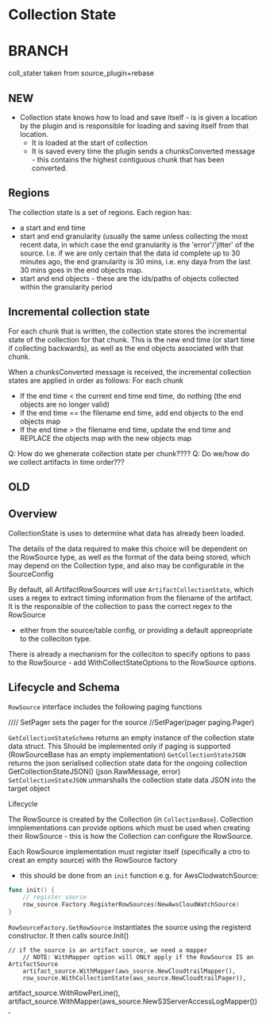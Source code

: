 # Collection State

 # BRANCH
coll_stater taken from source_plugin+rebase
## NEW

- Collection state knows how to load and save itself - is is given a location by the plugin and is responsible for 
  loading and saving itself from that location.
  - It is loaded at the start of collection
  - It is saved every time the plugin sends a chunksConverted message - this contains the highest contiguous chunk
    that has been converted.

## Regions
The collection state is a set of regions. Each region has:
- a start and end time
- start and end granularity (usually the same unless collecting the most recent data, in which case the end granularity
is the 'error'/'jitter' of the source. I.e. if we are only certain that the data id complete up to 30 minutes ago, 
the end granularity is 30 mins, i.e. eny daya from the last 30 mins goes in the end objects map.   
- start and end objects - these are the ids/paths of objects collected within the granularity period 

## Incremental collection state
For each chunk that is written, the collection state stores the incremental state of the collection for that chunk. 
This is the new end time (or start time if collecting backwards), as well as the end objects associated with that chunk.

When a chunksConverted message is received, the incremental collection states are applied in order as follows:
For each chunk
- If the end time < the current end time end time, do nothing (the end objects are no longer valid)
- If the end time == the filename end time, add end objects to the end objects map
- If the end time > the filename end time, update the end time and REPLACE the objects map with the new objects map


Q: How do we ghenerate collection state per chunk????
Q: Do we/how do we collect artifacts in time order???

## OLD

## Overview

CollectionState is uses to determine what data has already been loaded.

The details of the data required to make this choice will be dependent on the RowSource type, as well as the format of the 
data being stored, which may depend on the Collection type, and also may be configurable in the SourceConfig

By default, all ArtifactRowSources will use `ArtifactCollectionState`, which uses a regex to extract timing information 
from the filename of the artifact. It is the responsible of the collection to pass the correct regex to the RowSource 
- either from the source/table config, or providing a default appreopriate to the colleciton type.

There is already a mechanism for the colleciton to specify options to pass to the RowSource - add WithCollectStateOptions
to the RowSource options.



## Lifecycle and Schema

`RowSource` interface includes the following paging functions

//// SetPager sets the pager for the source
//SetPager(pager paging.Pager)

`GetCollectionStateSchema` returns an empty instance of the collection state data struct. This Should be implemented only if paging is supported (RowSourceBase has an empty implementation)
`GetCollectionStateJSON` returns the json serialised collection state data for the ongoing collection
GetCollectionStateJSON() (json.RawMessage, error)
`SetCollectionStateJSON` unmarshalls the collection state data JSON into the target object


Lifecycle

The RowSource is created by the Collection (in `CollectionBase`). Collection imnplementations can provide options which 
must be used when creating their RowSource - this is how the Collection can configure the RowSource.




Each RowSource implementation must register itself (specifically a ctro to creat an empty source) with the RowSource factory
 - this should be done from an `init` function
e.g. for AwsClodwatchSource:
```go
func init() {
	// register source
	row_source.Factory.RegisterRowSources(NewAwsCloudWatchSource)
}
```


`RowSourceFactory.GetRowSource` instantiates the source using the registerd constructor. It then calls source.Init() 

	// if the source is an artifact source, we need a mapper
		// NOTE: WithMapper option will ONLY apply if the RowSource IS an ArtifactSource
		artifact_source.WithMapper(aws_source.NewCloudtrailMapper(),
		row_source.WithCollectionState(aws_source.NewCloudtrailPager)),

artifact_source.WithRowPerLine(),
artifact_source.WithMapper(aws_source.NewS3ServerAccessLogMapper()),